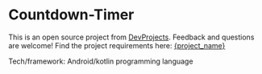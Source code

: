 # Countdown-Timer
This is an open source project from [DevProjects](http://www.codementor.io/projects). Feedback and questions are welcome!
Find the project requirements here: [{project_name}](url)

Tech/framework:
Android/kotlin programming language
